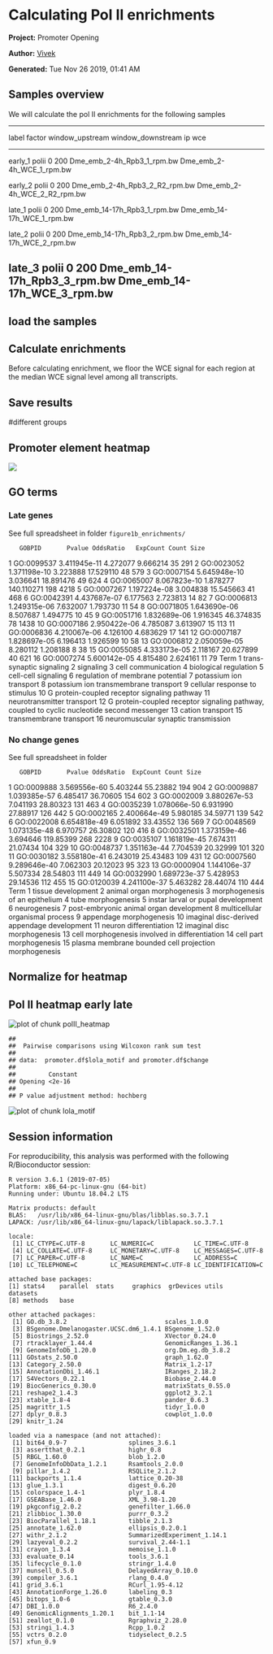 

# Calculating Pol II enrichments


**Project:** Promoter Opening

**Author:** [Vivek](mailto:vir@stowers.org)

**Generated:** Tue Nov 26 2019, 01:41 AM

## Samples overview

We will calculate the pol II enrichments for the following samples

-----------------------------------------------------------------------------------------------------------------------
  label    factor   window_upstream   window_downstream                ip                             wce              
--------- -------- ----------------- ------------------- ------------------------------- ------------------------------
 early_1   polii           0                 200           Dme_emb_2-4h_Rpb3_1_rpm.bw      Dme_emb_2-4h_WCE_1_rpm.bw   

 early_2   polii           0                 200          Dme_emb_2-4h_Rpb3_2_R2_rpm.bw   Dme_emb_2-4h_WCE_2_R2_rpm.bw 

 late_1    polii           0                 200          Dme_emb_14-17h_Rpb3_1_rpm.bw    Dme_emb_14-17h_WCE_1_rpm.bw  

 late_2    polii           0                 200          Dme_emb_14-17h_Rpb3_2_rpm.bw    Dme_emb_14-17h_WCE_2_rpm.bw  

 late_3    polii           0                 200          Dme_emb_14-17h_Rpb3_3_rpm.bw    Dme_emb_14-17h_WCE_3_rpm.bw  
-----------------------------------------------------------------------------------------------------------------------

## load the samples



## Calculate enrichments

Before calculating enrichment, we floor the WCE signal for each region at the median WCE signal level among all transcripts.



## Save results



#different groups



## Promoter element heatmap



![](figure1b_enrichments/display_heatmap-1.png)

## GO terms



### Late genes

See full spreadsheet in folder `figure1b_enrichments/`

       GOBPID       Pvalue OddsRatio   ExpCount Count Size
1  GO:0099537 3.411945e-11  4.272077   9.666214    35  291
2  GO:0023052 1.371198e-10  3.223888  17.529110    48  579
3  GO:0007154 5.645948e-10  3.036641  18.891476    49  624
4  GO:0065007 8.067823e-10  1.878277 140.110271   198 4218
5  GO:0007267 1.197224e-08  3.004838  15.545663    41  468
6  GO:0042391 4.437687e-07  6.177563   2.723813    14   82
7  GO:0006813 1.249315e-06  7.632007   1.793730    11   54
8  GO:0071805 1.643690e-06  8.507687   1.494775    10   45
9  GO:0051716 1.832689e-06  1.916345  46.374835    78 1438
10 GO:0007186 2.950422e-06  4.785087   3.613907    15  113
11 GO:0006836 4.210067e-06  4.126100   4.683629    17  141
12 GO:0007187 1.828697e-05  6.196413   1.926599    10   58
13 GO:0006812 2.050059e-05  8.280112   1.208188     8   38
15 GO:0055085 4.333173e-05  2.118167  20.627899    40  621
16 GO:0007274 5.600142e-05  4.815480   2.624161    11   79
                                                                                          Term
1                                                                     trans-synaptic signaling
2                                                                                    signaling
3                                                                           cell communication
4                                                                        biological regulation
5                                                                          cell-cell signaling
6                                                             regulation of membrane potential
7                                                                      potassium ion transport
8                                                        potassium ion transmembrane transport
9                                                                cellular response to stimulus
10                                                G protein-coupled receptor signaling pathway
11                                                                  neurotransmitter transport
12 G protein-coupled receptor signaling pathway, coupled to cyclic nucleotide second messenger
13                                                                            cation transport
15                                                                     transmembrane transport
16                                                         neuromuscular synaptic transmission


### No change genes

See full spreadsheet in folder

       GOBPID       Pvalue OddsRatio  ExpCount Count Size
1  GO:0009888 3.569556e-60  5.403244  55.23882   194  904
2  GO:0009887 1.039385e-57  6.485417  36.70605   154  602
3  GO:0002009 3.880267e-53  7.041193  28.80323   131  463
4  GO:0035239 1.078066e-50  6.931990  27.88917   126  442
5  GO:0002165 2.400664e-49  5.980185  34.59771   139  542
6  GO:0022008 6.654818e-49  6.051892  33.43552   136  569
7  GO:0048569 1.073135e-48  6.970757  26.30802   120  416
8  GO:0032501 1.373159e-46  3.694646 119.85399   268 2228
9  GO:0035107 1.161819e-45  7.674311  21.07434   104  329
10 GO:0048737 1.351163e-44  7.704539  20.32999   101  320
11 GO:0030182 3.558180e-41  6.243019  25.43483   109  431
12 GO:0007560 9.289646e-40  7.062303  20.12023    95  323
13 GO:0000904 1.144106e-37  5.507334  28.54803   111  449
14 GO:0032990 1.689723e-37  5.428953  29.14536   112  455
15 GO:0120039 4.241100e-37  5.463282  28.44074   110  444
                                                    Term
1                                     tissue development
2                             animal organ morphogenesis
3                         morphogenesis of an epithelium
4                                     tube morphogenesis
5                     instar larval or pupal development
6                                           neurogenesis
7                post-embryonic animal organ development
8                       multicellular organismal process
9                                appendage morphogenesis
10           imaginal disc-derived appendage development
11                                neuron differentiation
12                           imaginal disc morphogenesis
13        cell morphogenesis involved in differentiation
14                               cell part morphogenesis
15 plasma membrane bounded cell projection morphogenesis
## Normalize for heatmap



## Pol II heatmap early late

![plot of chunk polII_heatmap](figure1b_enrichments/polII_heatmap-1.png)


```
## 
## 	Pairwise comparisons using Wilcoxon rank sum test 
## 
## data:  promoter.df$lola_motif and promoter.df$change 
## 
##         Constant
## Opening <2e-16  
## 
## P value adjustment method: hochberg
```

![plot of chunk lola_motif](figure1b_enrichments/lola_motif-1.png)


## Session information

For reproducibility, this analysis was performed with the following R/Bioconductor session:


```
R version 3.6.1 (2019-07-05)
Platform: x86_64-pc-linux-gnu (64-bit)
Running under: Ubuntu 18.04.2 LTS

Matrix products: default
BLAS:   /usr/lib/x86_64-linux-gnu/blas/libblas.so.3.7.1
LAPACK: /usr/lib/x86_64-linux-gnu/lapack/liblapack.so.3.7.1

locale:
 [1] LC_CTYPE=C.UTF-8       LC_NUMERIC=C           LC_TIME=C.UTF-8       
 [4] LC_COLLATE=C.UTF-8     LC_MONETARY=C.UTF-8    LC_MESSAGES=C.UTF-8   
 [7] LC_PAPER=C.UTF-8       LC_NAME=C              LC_ADDRESS=C          
[10] LC_TELEPHONE=C         LC_MEASUREMENT=C.UTF-8 LC_IDENTIFICATION=C   

attached base packages:
[1] stats4    parallel  stats     graphics  grDevices utils     datasets 
[8] methods   base     

other attached packages:
 [1] GO.db_3.8.2                           scales_1.0.0                         
 [3] BSgenome.Dmelanogaster.UCSC.dm6_1.4.1 BSgenome_1.52.0                      
 [5] Biostrings_2.52.0                     XVector_0.24.0                       
 [7] rtracklayer_1.44.4                    GenomicRanges_1.36.1                 
 [9] GenomeInfoDb_1.20.0                   org.Dm.eg.db_3.8.2                   
[11] GOstats_2.50.0                        graph_1.62.0                         
[13] Category_2.50.0                       Matrix_1.2-17                        
[15] AnnotationDbi_1.46.1                  IRanges_2.18.2                       
[17] S4Vectors_0.22.1                      Biobase_2.44.0                       
[19] BiocGenerics_0.30.0                   matrixStats_0.55.0                   
[21] reshape2_1.4.3                        ggplot2_3.2.1                        
[23] xtable_1.8-4                          pander_0.6.3                         
[25] magrittr_1.5                          tidyr_1.0.0                          
[27] dplyr_0.8.3                           cowplot_1.0.0                        
[29] knitr_1.24                           

loaded via a namespace (and not attached):
 [1] bit64_0.9-7                 splines_3.6.1              
 [3] assertthat_0.2.1            highr_0.8                  
 [5] RBGL_1.60.0                 blob_1.2.0                 
 [7] GenomeInfoDbData_1.2.1      Rsamtools_2.0.0            
 [9] pillar_1.4.2                RSQLite_2.1.2              
[11] backports_1.1.4             lattice_0.20-38            
[13] glue_1.3.1                  digest_0.6.20              
[15] colorspace_1.4-1            plyr_1.8.4                 
[17] GSEABase_1.46.0             XML_3.98-1.20              
[19] pkgconfig_2.0.2             genefilter_1.66.0          
[21] zlibbioc_1.30.0             purrr_0.3.2                
[23] BiocParallel_1.18.1         tibble_2.1.3               
[25] annotate_1.62.0             ellipsis_0.2.0.1           
[27] withr_2.1.2                 SummarizedExperiment_1.14.1
[29] lazyeval_0.2.2              survival_2.44-1.1          
[31] crayon_1.3.4                memoise_1.1.0              
[33] evaluate_0.14               tools_3.6.1                
[35] lifecycle_0.1.0             stringr_1.4.0              
[37] munsell_0.5.0               DelayedArray_0.10.0        
[39] compiler_3.6.1              rlang_0.4.0                
[41] grid_3.6.1                  RCurl_1.95-4.12            
[43] AnnotationForge_1.26.0      labeling_0.3               
[45] bitops_1.0-6                gtable_0.3.0               
[47] DBI_1.0.0                   R6_2.4.0                   
[49] GenomicAlignments_1.20.1    bit_1.1-14                 
[51] zeallot_0.1.0               Rgraphviz_2.28.0           
[53] stringi_1.4.3               Rcpp_1.0.2                 
[55] vctrs_0.2.0                 tidyselect_0.2.5           
[57] xfun_0.9                   
```
